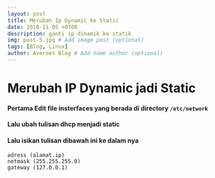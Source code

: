 ```yaml
---
layout: post
title: Merubah Ip Dynamic ke Static
date: 2018-11-05 +0700
description: ganti ip dinamik ke statik
img: post-5.jpg # Add image post (optional)
tags: [Blog, Linux]
author: Averoes Blog # Add name author (optional)
---
```


# Merubah IP Dynamic jadi Static 

#### Pertama Edit file insterfaces yang berada di directory `/etc/network`

#### Lalu ubah tulisan dhcp menjadi static

#### Lalu isikan tulisan dibawah ini ke dalam nya

    adress (alamat.ip)
    netmask (255.255.255.0)
    gateway (127.0.0.1)